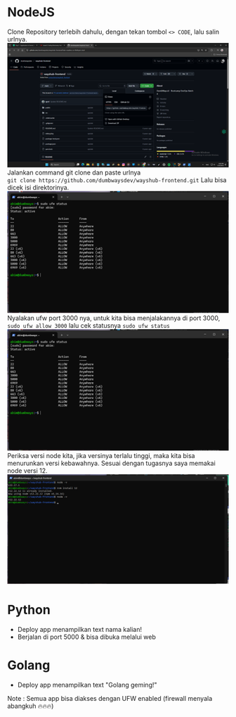 # NodeJS  
Clone Repository terlebih dahulu, dengan tekan tombol `<> CODE`, lalu salin urlnya.  
![Repo](scr/Foto-1-0.png)
Jalankan command git clone dan paste urlnya  
`git clone https://github.com/dumbwaysdev/wayshub-frontend.git`
Lalu bisa dicek isi direktorinya.  
![Repo](scr/Foto-1-2.png)  
Nyalakan ufw port 3000 nya, untuk kita bisa menjalakannya di port 3000,  
`sudo ufw allow 3000` lalu cek statusnya `sudo ufw status`  
![Repo](scr/Foto-1-2.png)  
Periksa versi node kita, jika versinya terlalu tinggi, maka kita bisa menurunkan versi kebawahnya.
Sesuai dengan tugasnya saya memakai node versi 12.
![Repo](scr/Foto-1-3.png)




# Python  
- Deploy app menampilkan text nama kalian!  
- Berjalan di port 5000 & bisa dibuka melalui web
  
# Golang
- Deploy app menampilkan text "Golang geming!"  

Note : Semua app bisa diakses dengan UFW enabled (firewall menyala abangkuh 🔥🔥🔥)

